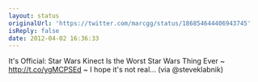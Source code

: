 ```yaml
---
layout: status
originalUrl: 'https://twitter.com/marcgg/status/186854644406943745'
isReply: false
date: 2012-04-02 16:36:33
---
```


It's Official: Star Wars Kinect Is the Worst Star Wars Thing Ever ~ http://t.co/ygMCPSEd ~ I hope it's not real... (via @steveklabnik)
